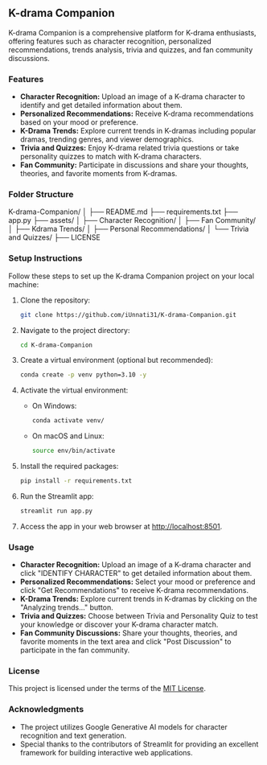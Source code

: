 ## K-drama Companion

K-drama Companion is a comprehensive platform for K-drama enthusiasts, offering features such as character recognition, personalized recommendations, trends analysis, trivia and quizzes, and fan community discussions.

### Features

- **Character Recognition:** Upload an image of a K-drama character to identify and get detailed information about them.
- **Personalized Recommendations:** Receive K-drama recommendations based on your mood or preference.
- **K-Drama Trends:** Explore current trends in K-dramas including popular dramas, trending genres, and viewer demographics.
- **Trivia and Quizzes:** Enjoy K-drama related trivia questions or take personality quizzes to match with K-drama characters.
- **Fan Community:** Participate in discussions and share your thoughts, theories, and favorite moments from K-dramas.

### Folder Structure

K-drama-Companion/
│
├── README.md
├── requirements.txt
├── app.py
├── assets/
│   ├── Character Recognition/
│   ├── Fan Community/
│   ├── Kdrama Trends/
│   ├── Personal Recommendations/
│   └── Trivia and Quizzes/
├── LICENSE

### Setup Instructions

Follow these steps to set up the K-drama Companion project on your local machine:

1. Clone the repository:
    ```bash
    git clone https://github.com/iUnnati31/K-drama-Companion.git
    ```

2. Navigate to the project directory:
    ```bash
    cd K-drama-Companion
    ```

3. Create a virtual environment (optional but recommended):
    ```bash
    conda create -p venv python=3.10 -y
    ```

4. Activate the virtual environment:
    - On Windows:
        ```bash
        conda activate venv/
        ```
    - On macOS and Linux:
        ```bash
        source env/bin/activate
        ```

5. Install the required packages:
    ```bash
    pip install -r requirements.txt
    ```

6. Run the Streamlit app:
    ```bash
    streamlit run app.py
    ```

7. Access the app in your web browser at [http://localhost:8501](http://localhost:8501).

### Usage

- **Character Recognition:** Upload an image of a K-drama character and click "IDENTIFY CHARACTER" to get detailed information about them.
- **Personalized Recommendations:** Select your mood or preference and click "Get Recommendations" to receive K-drama recommendations.
- **K-Drama Trends:** Explore current trends in K-dramas by clicking on the "Analyzing trends..." button.
- **Trivia and Quizzes:** Choose between Trivia and Personality Quiz to test your knowledge or discover your K-drama character match.
- **Fan Community Discussions:** Share your thoughts, theories, and favorite moments in the text area and click "Post Discussion" to participate in the fan community.

### License

This project is licensed under the terms of the [MIT License](LICENSE).

### Acknowledgments

- The project utilizes Google Generative AI models for character recognition and text generation.
- Special thanks to the contributors of Streamlit for providing an excellent framework for building interactive web applications.

